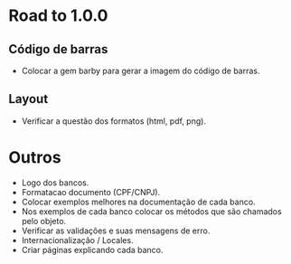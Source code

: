 # Road to 1.0.0

## Código de barras

* Colocar a gem barby para gerar a imagem do código de barras.

## Layout

* Verificar a questão dos formatos (html, pdf, png).

# Outros

* Logo dos bancos.
* Formatacao documento (CPF/CNPJ).
* Colocar exemplos melhores na documentação de cada banco.
* Nos exemplos de cada banco colocar os métodos que são chamados pelo objeto.
* Verificar as validações e suas mensagens de erro.
* Internacionalização / Locales.
* Criar páginas explicando cada banco.
